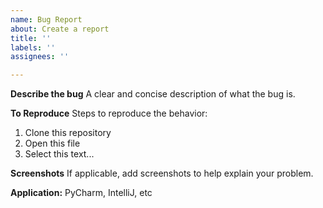 ```yaml
---
name: Bug Report
about: Create a report
title: ''
labels: ''
assignees: ''

---
```


**Describe the bug**
A clear and concise description of what the bug is.

**To Reproduce**
Steps to reproduce the behavior:
1. Clone this repository
2. Open this file
3. Select this text...

**Screenshots**
If applicable, add screenshots to help explain your problem.

**Application:**
PyCharm, IntelliJ, etc
